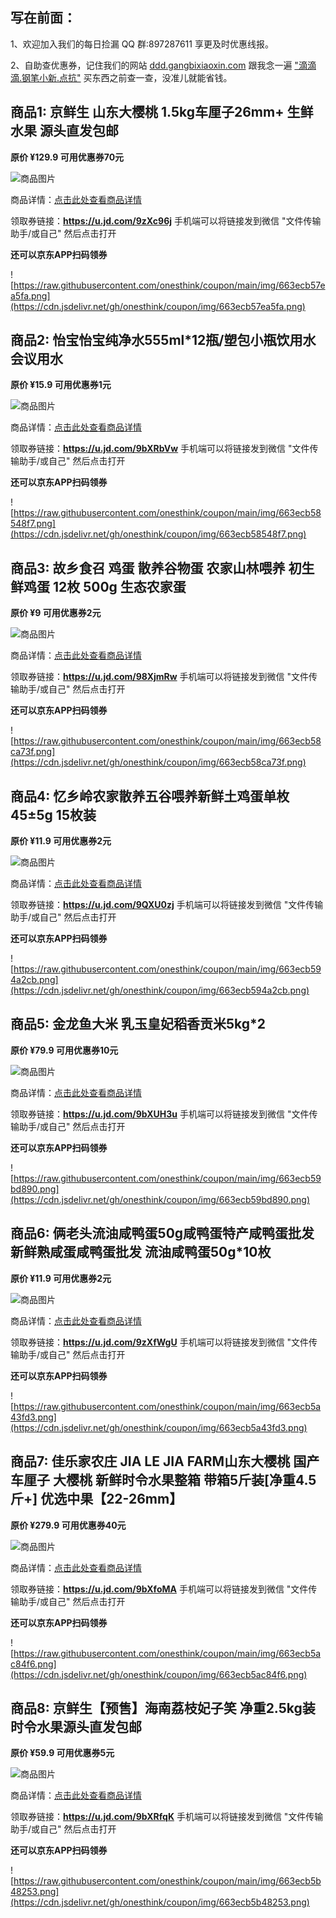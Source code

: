 ## 写在前面：

1、欢迎加入我们的每日捡漏 QQ 群:897287611 享更及时优惠线报。

2、自助查优惠券，记住我们的网站 [ddd.gangbixiaoxin.com](https://ddd.gangbixiaoxin.com) 跟我念一遍 ["滴滴滴.钢笔小新.点抗"](https://ddd.gangbixiaoxin.com) 买东西之前查一查，没准儿就能省钱。

## 商品1: 京鲜生 山东大樱桃 1.5kg车厘子26mm+ 生鲜水果 源头直发包邮

**原价 ¥129.9 可用优惠券70元**

![商品图片](http://img14.360buyimg.com/n1/jfs/t1/188820/35/45144/170134/663ca346Fe7d3ae22/1a13dc6c5542cb3e.jpg)

商品详情：[点击此处查看商品详情](https://union-click.jd.com/jdc?e=1003156031&amp;p=JF8BARAJK1olXDYCVV9cAE0UBmgLHFMlGVlaCgFtUQ5SQi0DBUVNGFJeSwUIFxlJX3EIGloUVQABUVleD0MIWipURmt-HV5qLBoUDC4WAARMWSR0BV5_NCEbBEcnAl8LGlsSVAAFUldYOEpHAj8JS1pFXDYCVG4LZksWAm4NHFIWWgMyVW5dDksTAWcIGFMdXg4CZF5VD3vArtfdkerA1b_WytaKsezCitPchdMlbTYBZF5cCUkXB2gJGVslbQYyV24DZkpEBW0IHlwRM1tEVAkDTRZPbWYKGF8WXw4FZFxcCUkVM184QylxHmB9LCQDakJPfgd0aTNoCkIEVjwJZklCVGptUBlPDmRjBgAKd0NyXF8IKw)

领取券链接：**https://u.jd.com/9zXc96j** 手机端可以将链接发到微信 "文件传输助手/或自己" 然后点击打开

**还可以京东APP扫码领券**

![https://raw.githubusercontent.com/onesthink/coupon/main/img/663ecb57ea5fa.png](https://cdn.jsdelivr.net/gh/onesthink/coupon/img/663ecb57ea5fa.png)

## 商品2: 怡宝怡宝纯净水555ml*12瓶/塑包小瓶饮用水 会议用水

**原价 ¥15.9 可用优惠券1元**

![商品图片](http://img14.360buyimg.com/n1/jfs/t1/191421/9/45721/78957/663dc0acFf7a37741/cfac5e410b44b354.jpg)

商品详情：[点击此处查看商品详情](https://union-click.jd.com/jdc?e=1003156031&amp;p=JF8BARsJK1olXwMEUV1dCEgXBV8IGloXWQ4EXF9UAU4WAl9MRANLAjZbERscSkAJHTdNTwcKBlMdBgABFksWAm0ME10dXA8LUV9cFxJSXzI4SBBGIX5EMR04fDkNdycKHx5vWENaAlJROEonAG4IHFITWgALUW5cWEpHAj8JS1olXQYyFTBdCE0XAGcPHWsUbQYEVFpfAEsVAmkIGFolXQ4FZInwsJ6dsrqAoo-L1dG784vUtJ-Ji184K1glXQcDVl5ZD0oVA184G2sWbVhsVQ1aDRsWBWZmRh0VClhJCBUzAUkVA20KHV8lXwcDVlxtOHtKaG1ISz1CLUNrDFkBWix0YhdjYRhWBw9sVgJUdUJzCgteEyZiFlBjXQ0-OEsn)

领取券链接：**https://u.jd.com/9bXRbVw** 手机端可以将链接发到微信 "文件传输助手/或自己" 然后点击打开

**还可以京东APP扫码领券**

![https://raw.githubusercontent.com/onesthink/coupon/main/img/663ecb58548f7.png](https://cdn.jsdelivr.net/gh/onesthink/coupon/img/663ecb58548f7.png)

## 商品3: 故乡食召 鸡蛋 散养谷物蛋 农家山林喂养 初生鲜鸡蛋 12枚 500g 生态农家蛋

**原价 ¥9 可用优惠券2元**

![商品图片](http://img14.360buyimg.com/n1/jfs/t1/244529/18/2541/160771/659b5baeF97c2ec31/14dee2ce6b31693c.jpg)

商品详情：[点击此处查看商品详情](https://union-click.jd.com/jdc?e=1003156031&amp;p=JF8BARsJK1olXwMEUV9UCE4eBl8IGlodXQIDXF9UCEsWBl9MRANLAjZbERscSkAJHTdNTwcKBlMdBgABFksWAmcIH1odXA8CVF9YFxJSXzI4fB9INUR1CD8-UBdCHRgKTSESJHVrNFJROEonAG4IHFITWgALUW5cWEpHAj8JS1olXQYyFTBdCUsRAW8AGGsUbQYEVFpfAEsVAmcIElklXQ4FZInwsJ6dsrqAoo-L1dG784vUtJ-Ji184K1glXQcDVl5ZD0oVA184G2sWbVhsVQ1aDRsWBTxmRh0VCkcCXQ4zAUkVAGgKHFMlXwcDVlxtOHtESy1qWSlyLgF3AF5YcBMRex8NGAJ-W2ZsVl1bVhdQCipvGyEQImZfHBxfOEsn)

领取券链接：**https://u.jd.com/98XjmRw** 手机端可以将链接发到微信 "文件传输助手/或自己" 然后点击打开

**还可以京东APP扫码领券**

![https://raw.githubusercontent.com/onesthink/coupon/main/img/663ecb58ca73f.png](https://cdn.jsdelivr.net/gh/onesthink/coupon/img/663ecb58ca73f.png)

## 商品4: 忆乡岭农家散养五谷喂养新鲜土鸡蛋单枚45±5g 15枚装

**原价 ¥11.9 可用优惠券2元**

![商品图片](http://img14.360buyimg.com/n1/jfs/t1/234395/22/14750/81183/65f00f90F38807c00/db0e2e36b75debdc.jpg)

商品详情：[点击此处查看商品详情](https://union-click.jd.com/jdc?e=1003156031&amp;p=JF8BARsJK1olXwMBUVlfDEgXBl8IGlodVAYDVFdbDkkeAV9MRANLAjZbERscSkAJHTdNTwcKBlMdBgABFksWAmcBG1oVVAAEVldfFxJSXzI4ZCRdPkBXDCM-Qy1JeGYSUCVLC21cAlJROEonAG4IHFITWgALUW5cWEpHAj8JS1olXQYyFTBdDUwTAW8IGWsUbQYEVFpfAEsVA24MHFglXQ4FZInwsJ6dsrqAoo-L1dG784vUtJ-Ji184K1glXQcDVl5ZD0oVA184G2sWbVhsVQ1aDUIXAG1mRh0VCkcBBAQzAUkVBW8JG1wlXwcDVlxtOHsQaAhuGx8dB0VVL15YdB5yRBIJWxttCntsFhgJfBZCQg8MZRBGI3AFBg0oOEsn)

领取券链接：**https://u.jd.com/9QXU0zj** 手机端可以将链接发到微信 "文件传输助手/或自己" 然后点击打开

**还可以京东APP扫码领券**

![https://raw.githubusercontent.com/onesthink/coupon/main/img/663ecb594a2cb.png](https://cdn.jsdelivr.net/gh/onesthink/coupon/img/663ecb594a2cb.png)

## 商品5: 金龙鱼大米 乳玉皇妃稻香贡米5kg*2

**原价 ¥79.9 可用优惠券10元**

![商品图片](http://img14.360buyimg.com/n1/jfs/t1/194020/30/45219/162754/663c66d9F245ca351/3fb044c97a9b86bf.jpg)

商品详情：[点击此处查看商品详情](https://union-click.jd.com/jdc?e=1003156031&amp;p=JF8BARsJK1olXwMEVFpdD0sUCl8IGlodXAMDU1tVAU8fB19MRANLAjZbERscSkAJHTdNTwcKBlMdBgABFksWAmcJHloSWA4LUFZZFxJSXzI4GBsQJ1FiNgw_fANXdWYKRkULBhxYElJROEonAG4IHFITWgALUW5cWEpHAj8JS1olXQYyFTBdCE8UCmcJHmsUbQYEVFpfAEsVA28BE14lXQ4FZInwsJ6dsrqAoo-L1dG784vUtJ-Ji184K1glXQcDVl5ZD0oVA184G2sWbVhsVQ1aDUIXAGpmRh0VCkcABwQzAUkVBWgOE1slXwcDVlxtOHtpQyt0UAhNNmF0Ul8AQyt-XhhcQilcFlVsVj04bhR3VxFwHiBpOn5rFz4GOEsn)

领取券链接：**https://u.jd.com/9bXUH3u** 手机端可以将链接发到微信 "文件传输助手/或自己" 然后点击打开

**还可以京东APP扫码领券**

![https://raw.githubusercontent.com/onesthink/coupon/main/img/663ecb59bd890.png](https://cdn.jsdelivr.net/gh/onesthink/coupon/img/663ecb59bd890.png)

## 商品6: 俩老头流油咸鸭蛋50g咸鸭蛋特产咸鸭蛋批发新鲜熟咸蛋咸鸭蛋批发 流油咸鸭蛋50g*10枚

**原价 ¥11.9 可用优惠券2元**

![商品图片](http://img14.360buyimg.com/n1/jfs/t1/199690/25/34016/104395/6629bba5F0a5a9150/eaac08d7ca8a1f6e.jpg)

商品详情：[点击此处查看商品详情](https://union-click.jd.com/jdc?e=1003156031&amp;p=JF8BARsJK1olXwMCV1dUAUsVB18IGlodWwUCUFxdCU8WBV9MRANLAjZbERscSkAJHTdNTwcKBlMdBgABFksWAmcOGFsRXwYDUF9bFxJSXzI4Ww5gAGMFNCk_bzkWRTtdWBpBIGNQNFJROEonAG4IHFITWgALUW5cWEpHAj8JS1olXQYyFTBdDUoQC2gJH2sUbQYEVFpfAEsVA20LGV0lXQ4FZInwsJ6dsrqAoo-L1dG784vUtJ-Ji184K1glXQcDVl5ZD0oVA184G2sWbVhsVQ1aDUIXAGtmRh0VCkcHBhkzAUkVBWoPHVklXwcDVlxtOHtiRDFxXRhMCA4GHzhUARJIQW1deRJtLwNsVi0iCS9jZmkBHR9jJWF-NhsUOEsn)

领取券链接：**https://u.jd.com/9zXfWgU** 手机端可以将链接发到微信 "文件传输助手/或自己" 然后点击打开

**还可以京东APP扫码领券**

![https://raw.githubusercontent.com/onesthink/coupon/main/img/663ecb5a43fd3.png](https://cdn.jsdelivr.net/gh/onesthink/coupon/img/663ecb5a43fd3.png)

## 商品7: 佳乐家农庄 JIA LE JIA FARM山东大樱桃 国产车厘子 大樱桃  新鲜时令水果整箱 带箱5斤装[净重4.5斤+] 优选中果【22-26mm】

**原价 ¥279.9 可用优惠券40元**

![商品图片](http://img14.360buyimg.com/n1/jfs/t1/240360/38/6621/146665/661ce36dF6b03928d/50f5f8b9cb385dd5.jpg)

商品详情：[点击此处查看商品详情](https://union-click.jd.com/jdc?e=1003156031&amp;p=JF8BARsJK1olXwMEVl1cCkwVBl8IGlsUXQUFUVleDEIXAF9MRANLAjZbERscSkAJHTdNTwcKBlMdBgABFksWA24IGFwQWgUGXV5eFxJSXzI4fQBiXlt1KCs_b1FXdwsOaVNAJlNXElJROEonAG4IHFITWgALUW5cWEpHAj8JS1olXQYyFTBdD00VBWkAG2sUbQYEVFpfAEsVA2gMEl8lXQ4FZInwsJ6dsrqAoo-L1dG784vUtJ-Ji184K1glXQcDVl5ZD0oVA184G2sWbVhsVQ1aDUMWCj1mRh0VCkcFHRkzAUkVAW4MElwlXwcDVlxtOHtzQgl8RFhoWl51MV8EbhxTQypPTi8WGAVsVl9VVStRYwZSZwVRKH0KIl4oOEsn)

领取券链接：**https://u.jd.com/9bXfoMA** 手机端可以将链接发到微信 "文件传输助手/或自己" 然后点击打开

**还可以京东APP扫码领券**

![https://raw.githubusercontent.com/onesthink/coupon/main/img/663ecb5ac84f6.png](https://cdn.jsdelivr.net/gh/onesthink/coupon/img/663ecb5ac84f6.png)

## 商品8: 京鲜生【预售】海南荔枝妃子笑 净重2.5kg装 时令水果源头直发包邮

**原价 ¥59.9 可用优惠券5元**

![商品图片](http://img14.360buyimg.com/n1/jfs/t1/221348/38/39525/250338/66306bf1F6a372060/e80e88a7a72e90c6.jpg)

商品详情：[点击此处查看商品详情](https://union-click.jd.com/jdc?e=1003156031&amp;p=JF8BARUJK1olXwMEUFxbDksfBV8IGloUXw4CVFdaDkwnRzBQRQQlBENHFRxWFlVPRjtUBABAQlRcCEBdCUoWAWcIG1ISWwEdDRsBVXtCZhFDGzNKJ2YHHD4LbEoRc2pjbAFDUQoyVW5eCUsQCmkPHVIQbQdSVQ5cWEpHAl8IG2tXM0RbFhUcSnsWM28OG18XVQYAVFZYCU4nA2cPK4y45dOI5YvVsZ-Ji7ixvI6c4dKc3G5tOEgnA24JGVsRWgcAVG5tCHsUMzFmGggTXwYHU1ozVQ0XVC4AHl17VAQBUFlfC0wnAW4JGVklbTZhUwQAVTZEQTJ6TFgVGE9UKV8kXDxDahRmGSV0J1Z2IzY8fxxuYjZ6Wg9DbQYy)

领取券链接：**https://u.jd.com/9bXRfqK** 手机端可以将链接发到微信 "文件传输助手/或自己" 然后点击打开

**还可以京东APP扫码领券**

![https://raw.githubusercontent.com/onesthink/coupon/main/img/663ecb5b48253.png](https://cdn.jsdelivr.net/gh/onesthink/coupon/img/663ecb5b48253.png)

